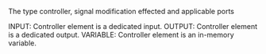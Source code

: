 The type controller, signal modification effected and applicable ports


<!-- comment -->


INPUT: Controller element is a dedicated input.
OUTPUT: Controller element is a dedicated output.
VARIABLE: Controller element is an in-memory variable.


